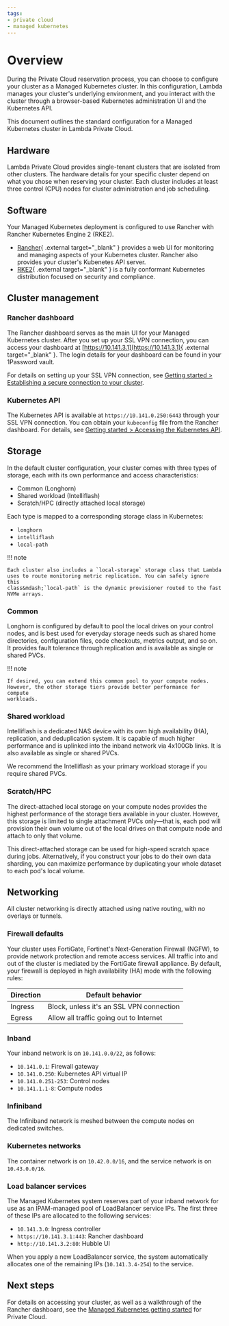 ```yaml
---
tags:
- private cloud
- managed kubernetes
---
```


# Overview

During the Private Cloud reservation process, you can choose to configure your
cluster as a Managed Kubernetes cluster. In this configuration, Lambda manages
your cluster's underlying environment, and you interact with the cluster through
a browser-based Kubernetes administration UI and the Kubernetes API.

This document outlines the standard configuration for a Managed Kubernetes
cluster in Lambda Private Cloud.

## Hardware

Lambda Private Cloud provides single-tenant clusters that are isolated from
other clusters. The hardware details for your specific cluster depend on what
you chose when reserving your cluster. Each cluster includes at least three
control (CPU) nodes for cluster administration and job scheduling.

## Software

Your Managed Kubernetes deployment is configured to use Rancher with Rancher
Kubernetes Engine 2 (RKE2).

-  [Rancher](https://ranchermanager.docs.rancher.com/){ .external target="_blank" }
    provides a web UI for monitoring and managing aspects of your Kubernetes
    cluster. Rancher also provides your cluster's Kubenetes API server.
-  [RKE2](https://docs.rke2.io/){ .external target="_blank" } is a fully conformant
    Kubernetes distribution focused on security and compliance.

## Cluster management

### Rancher dashboard

The Rancher dashboard serves as the main UI for your Managed Kubernetes cluster.
After you set up your SSL VPN connection, you can access your dashboard at
[https://10.141.3.1](https://10.141.3.1){ .external target="_blank" }. The
login details for your dashboard can be found in your 1Password vault.

For details on setting up your SSL VPN connection, see
[Getting started &gt; Establishing a secure connection to your cluster](getting-started#establishing-a-secure-connection).

### Kubernetes API

The Kubernetes API is available at `https://10.141.0.250:6443` through your SSL
VPN connection. You can obtain your `kubeconfig` file from the Rancher
dashboard. For details, see
[Getting started &gt; Accessing the Kubernetes API](getting-started#accessing-the-kubernetes-api).

## Storage

In the default cluster configuration, your cluster comes with three types of
storage, each with its own performance and access characteristics:

-  Common (Longhorn)
-  Shared workload (Intelliflash)
-  Scratch/HPC (directly attached local storage)

Each type is mapped to a corresponding storage class in Kubernetes:

-  `longhorn`
-  `intelliflash`
-  `local-path`

!!! note

    Each cluster also includes a `local-storage` storage class that Lambda
    uses to route monitoring metric replication. You can safely ignore this
    class&mdash;`local-path` is the dynamic provisioner routed to the fast
    NVMe arrays.

### Common

Longhorn is configured by default to pool the local drives on your control
nodes, and is best used for everyday storage needs such as shared home
directories, configuration files, code checkouts, metrics output, and so on. It
provides fault tolerance through replication and is available as single or
shared PVCs.

!!! note

    If desired, you can extend this common pool to your compute nodes.
    However, the other storage tiers provide better performance for compute
    workloads.

### Shared workload

Intelliflash is a dedicated NAS device with its own high availability (HA),
replication, and deduplication system. It is capable of much higher performance
and is uplinked into the inband network via 4x100Gb links. It is also available
as single or shared PVCs.

We recommend the Intelliflash as your primary workload storage if you require
shared PVCs.

### Scratch/HPC

The direct-attached local storage on your compute nodes provides the highest
performance of the storage tiers available in your cluster. However, this
storage is limited to single attachment PVCs only&mdash;that is, each pod will
provision their own volume out of the local drives on that compute node and
attach to only that volume.

This direct-attached storage can be used for high-speed scratch space during
jobs. Alternatively, if you construct your jobs to do their own data sharding,
you can maximize performance by duplicating your whole dataset to each pod's
local volume.

## Networking

All cluster networking is directly attached using native routing, with no
overlays or tunnels.

### Firewall defaults

Your cluster uses FortiGate, Fortinet's Next-Generation Firewall (NGFW), to
provide network protection and remote access services. All traffic into and out
of the cluster is mediated by the FortiGate firewall appliance. By default, your
firewall is deployed in high availability (HA) mode with the following rules:

| Direction      | Default behavior                                           |
| -------------- | ---------------------------------------------------------- |
| Ingress        | Block, unless it's an SSL VPN connection                   |
| Egress         | Allow all traffic going out to Internet                    |

### Inband

Your inband network is on `10.141.0.0/22`, as follows:

-  `10.141.0.1`: Firewall gateway
-  `10.141.0.250`: Kubernetes API virtual IP
-  `10.141.0.251-253`: Control nodes
-  `10.141.1.1-8`: Compute nodes

### Infiniband

The Infiniband network is meshed between the compute nodes on dedicated
switches.

### Kubernetes networks

The container network is on `10.42.0.0/16`, and the service network is on
`10.43.0.0/16`.

### Load balancer services

The Managed Kubernetes system reserves part of your inband network
for use as an IPAM-managed pool of LoadBalancer service IPs. The first three
of these IPs are allocated to the following services:

-  `10.141.3.0`: Ingress controller
-  `https://10.141.3.1:443`: Rancher dashboard
-  `http://10.141.3.2:80`: Hubble UI

When you apply a new LoadBalancer service, the system automatically
allocates one of the remaining IPs (`10.141.3.4-254`) to the service.

## Next steps

For details on accessing your cluster, as well as a walkthrough of the
Rancher dashboard, see the [Managed Kubernetes getting started](getting-started)
for Private Cloud.
